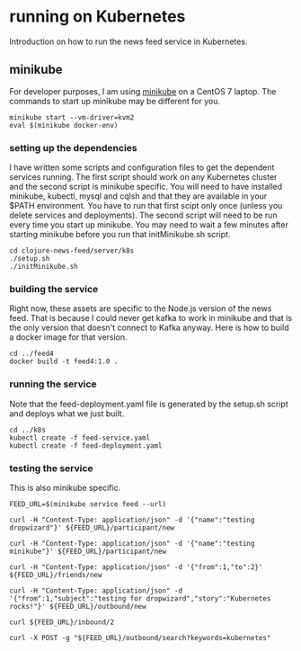 # running on Kubernetes

Introduction on how to run the news feed service in Kubernetes.

## minikube

For developer purposes, I am using [minikube](https://github.com/kubernetes/minikube) on a CentOS 7 laptop. The commands to start up minikube may be different for you.

```shell
minikube start --vm-driver=kvm2
eval $(minikube docker-env)
```

### setting up the dependencies

I have written some scripts and configuration files to get the dependent services running. The first script should work on any Kubernetes cluster and the second script is minikube specific. You will need to have installed minikube, kubectl, mysql and cqlsh and that they are available in your $PATH environment. You have to run that first scipt only once (unless you delete services and deployments). The second script will need to be run every time you start up minikube. You may need to wait a few minutes after starting minikube before you run that initMinikube.sh script.

```shell
cd clojure-news-feed/server/k8s
./setup.sh
./initMinikube.sh
```

### building the service

Right now, these assets are specific to the Node.js version of the news feed. That is because I could never get kafka to work in minikube and that is the only version that doesn't connect to Kafka anyway. Here is how to build a docker image for that version.

```shell
cd ../feed4
docker build -t feed4:1.0 .
```

### running the service

Note that the feed-deployment.yaml file is generated by the setup.sh script and deploys what we just built. 

```shell
cd ../k8s
kubectl create -f feed-service.yaml
kubectl create -f feed-deployment.yaml
```
### testing the service

This is also minikube specific.

```shell
FEED_URL=$(minikube service feed --url)

curl -H "Content-Type: application/json" -d '{"name":"testing dropwizard"}' ${FEED_URL}/participant/new

curl -H "Content-Type: application/json" -d '{"name":"testing minikube"}' ${FEED_URL}/participant/new

curl -H "Content-Type: application/json" -d '{"from":1,"to":2}' ${FEED_URL}/friends/new

curl -H "Content-Type: application/json" -d '{"from":1,"subject":"testing for dropwizard","story":"Kubernetes rocks!"}' ${FEED_URL}/outbound/new

curl ${FEED_URL}/inbound/2

curl -X POST -g "${FEED_URL}/outbound/search?keywords=kubernetes"
```
